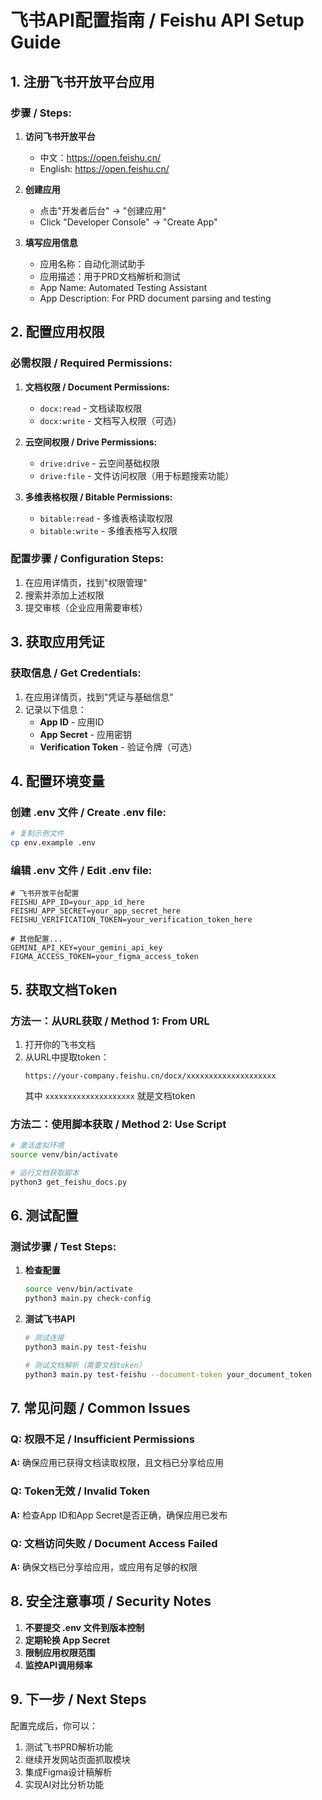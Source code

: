 # 飞书API配置指南 / Feishu API Setup Guide

## 1. 注册飞书开放平台应用

### 步骤 / Steps:

1. **访问飞书开放平台**
   - 中文：https://open.feishu.cn/
   - English: https://open.feishu.cn/

2. **创建应用**
   - 点击"开发者后台" → "创建应用"
   - Click "Developer Console" → "Create App"

3. **填写应用信息**
   - 应用名称：自动化测试助手
   - 应用描述：用于PRD文档解析和测试
   - App Name: Automated Testing Assistant
   - App Description: For PRD document parsing and testing

## 2. 配置应用权限

### 必需权限 / Required Permissions:

1. **文档权限 / Document Permissions:**
   - `docx:read` - 文档读取权限
   - `docx:write` - 文档写入权限（可选）

2. **云空间权限 / Drive Permissions:**
   - `drive:drive` - 云空间基础权限
   - `drive:file` - 文件访问权限（用于标题搜索功能）

3. **多维表格权限 / Bitable Permissions:**
   - `bitable:read` - 多维表格读取权限
   - `bitable:write` - 多维表格写入权限

### 配置步骤 / Configuration Steps:

1. 在应用详情页，找到"权限管理"
2. 搜索并添加上述权限
3. 提交审核（企业应用需要审核）

## 3. 获取应用凭证

### 获取信息 / Get Credentials:

1. 在应用详情页，找到"凭证与基础信息"
2. 记录以下信息：
   - **App ID** - 应用ID
   - **App Secret** - 应用密钥
   - **Verification Token** - 验证令牌（可选）

## 4. 配置环境变量

### 创建 .env 文件 / Create .env file:

```bash
# 复制示例文件
cp env.example .env
```

### 编辑 .env 文件 / Edit .env file:

```env
# 飞书开放平台配置
FEISHU_APP_ID=your_app_id_here
FEISHU_APP_SECRET=your_app_secret_here
FEISHU_VERIFICATION_TOKEN=your_verification_token_here

# 其他配置...
GEMINI_API_KEY=your_gemini_api_key
FIGMA_ACCESS_TOKEN=your_figma_access_token
```

## 5. 获取文档Token

### 方法一：从URL获取 / Method 1: From URL

1. 打开你的飞书文档
2. 从URL中提取token：
   ```
   https://your-company.feishu.cn/docx/xxxxxxxxxxxxxxxxxxxx
   ```
   其中 `xxxxxxxxxxxxxxxxxxxx` 就是文档token

### 方法二：使用脚本获取 / Method 2: Use Script

```bash
# 激活虚拟环境
source venv/bin/activate

# 运行文档获取脚本
python3 get_feishu_docs.py
```

## 6. 测试配置

### 测试步骤 / Test Steps:

1. **检查配置**
   ```bash
   source venv/bin/activate
   python3 main.py check-config
   ```

2. **测试飞书API**
   ```bash
   # 测试连接
   python3 main.py test-feishu
   
   # 测试文档解析（需要文档token）
   python3 main.py test-feishu --document-token your_document_token
   ```

## 7. 常见问题 / Common Issues

### Q: 权限不足 / Insufficient Permissions
**A:** 确保应用已获得文档读取权限，且文档已分享给应用

### Q: Token无效 / Invalid Token
**A:** 检查App ID和App Secret是否正确，确保应用已发布

### Q: 文档访问失败 / Document Access Failed
**A:** 确保文档已分享给应用，或应用有足够的权限

## 8. 安全注意事项 / Security Notes

1. **不要提交 .env 文件到版本控制**
2. **定期轮换 App Secret**
3. **限制应用权限范围**
4. **监控API调用频率**

## 9. 下一步 / Next Steps

配置完成后，你可以：
1. 测试飞书PRD解析功能
2. 继续开发网站页面抓取模块
3. 集成Figma设计稿解析
4. 实现AI对比分析功能 